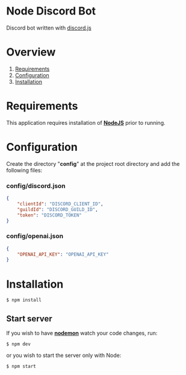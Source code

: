 
# Node Discord Bot

Discord bot written with [discord.js](https://discord.js.org/)

# Overview

1. [Requirements](#requirements)
2. [Configuration](#configuration)
3. [Installation](#installation)

# Requirements

This application requires installation of [**NodeJS**](https://nodejs.org/) prior to running.

# Configuration

Create the directory "**config**" at the project root directory and add the following files:

### **config/discord.json**
```json
{
    "clientId": "DISCORD_CLIENT_ID",
    "guildId": "DISCORD_GUILD_ID",
    "token": "DISCORD_TOKEN"
}
```

### **config/openai.json**
```json
{
    "OPENAI_API_KEY": "OPENAI_API_KEY"
}
```

# Installation
```
$ npm install
```

## Start server

If you wish to have [**nodemon**](https://www.npmjs.com/package/nodemon) watch your code changes, run:

```
$ npm dev
```

or you wish to start the server only with Node:

```
$ npm start
```